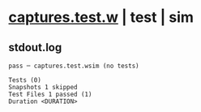 # [captures.test.w](../../../../../tests/valid/captures.test.w) | test | sim

## stdout.log
```log
pass ─ captures.test.wsim (no tests)

Tests (0)
Snapshots 1 skipped
Test Files 1 passed (1)
Duration <DURATION>
```

